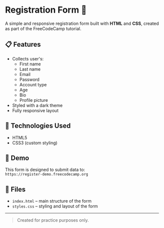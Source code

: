 # Registration Form 📝

A simple and responsive registration form built with **HTML** and **CSS**, created as part of the FreeCodeCamp tutorial.

## 📋 Features

- Collects user's:
  - First name
  - Last name
  - Email
  - Password
  - Account type
  - Age
  - Bio
  - Profile picture
- Styled with a dark theme
- Fully responsive layout

## 🚀 Technologies Used

- HTML5
- CSS3 (custom styling)

## 🔗 Demo

This form is designed to submit data to:  
`https://register-demo.freecodecamp.org`

## 📂 Files

- `index.html` – main structure of the form  
- `styles.css` – styling and layout of the form

---

> Created for practice purposes only.
